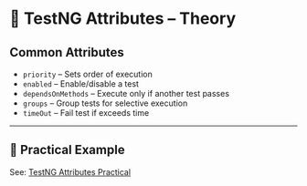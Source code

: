 # 🧪 TestNG Attributes – Theory

## Common Attributes
- `priority` – Sets order of execution
- `enabled` – Enable/disable a test
- `dependsOnMethods` – Execute only if another test passes
- `groups` – Group tests for selective execution
- `timeOut` – Fail test if exceeds time

---

## 📄 Practical Example
See: [TestNG Attributes Practical](./testng_attributes_practical.md)
